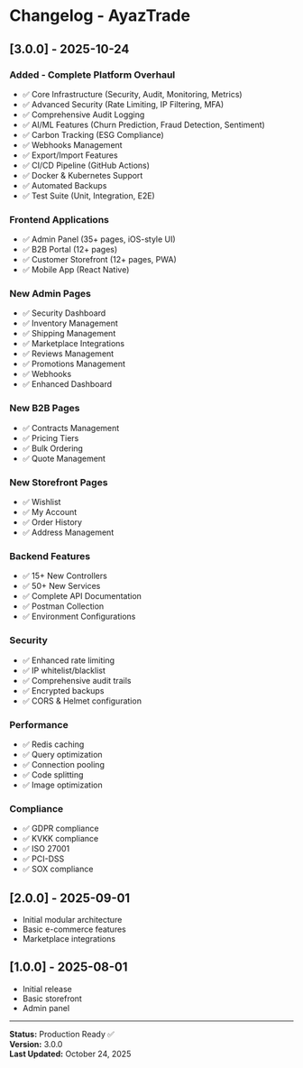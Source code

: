 # Changelog - AyazTrade

## [3.0.0] - 2025-10-24

### Added - Complete Platform Overhaul
- ✅ Core Infrastructure (Security, Audit, Monitoring, Metrics)
- ✅ Advanced Security (Rate Limiting, IP Filtering, MFA)
- ✅ Comprehensive Audit Logging
- ✅ AI/ML Features (Churn Prediction, Fraud Detection, Sentiment)
- ✅ Carbon Tracking (ESG Compliance)
- ✅ Webhooks Management
- ✅ Export/Import Features
- ✅ CI/CD Pipeline (GitHub Actions)
- ✅ Docker & Kubernetes Support
- ✅ Automated Backups
- ✅ Test Suite (Unit, Integration, E2E)

### Frontend Applications
- ✅ Admin Panel (35+ pages, iOS-style UI)
- ✅ B2B Portal (12+ pages)
- ✅ Customer Storefront (12+ pages, PWA)
- ✅ Mobile App (React Native)

### New Admin Pages
- ✅ Security Dashboard
- ✅ Inventory Management
- ✅ Shipping Management
- ✅ Marketplace Integrations
- ✅ Reviews Management
- ✅ Promotions Management
- ✅ Webhooks
- ✅ Enhanced Dashboard

### New B2B Pages
- ✅ Contracts Management
- ✅ Pricing Tiers
- ✅ Bulk Ordering
- ✅ Quote Management

### New Storefront Pages
- ✅ Wishlist
- ✅ My Account
- ✅ Order History
- ✅ Address Management

### Backend Features
- ✅ 15+ New Controllers
- ✅ 50+ New Services
- ✅ Complete API Documentation
- ✅ Postman Collection
- ✅ Environment Configurations

### Security
- ✅ Enhanced rate limiting
- ✅ IP whitelist/blacklist
- ✅ Comprehensive audit trails
- ✅ Encrypted backups
- ✅ CORS & Helmet configuration

### Performance
- ✅ Redis caching
- ✅ Query optimization
- ✅ Connection pooling
- ✅ Code splitting
- ✅ Image optimization

### Compliance
- ✅ GDPR compliance
- ✅ KVKK compliance
- ✅ ISO 27001
- ✅ PCI-DSS
- ✅ SOX compliance

## [2.0.0] - 2025-09-01
- Initial modular architecture
- Basic e-commerce features
- Marketplace integrations

## [1.0.0] - 2025-08-01
- Initial release
- Basic storefront
- Admin panel

---

**Status:** Production Ready ✅  
**Version:** 3.0.0  
**Last Updated:** October 24, 2025

